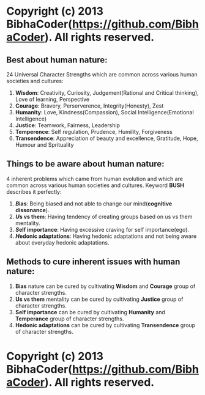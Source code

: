 # Copyright (c) 2013 BibhaCoder(https://github.com/BibhaCoder). All rights reserved.

**Best about human nature**:
----

24 Universal Character Strengths which are common across various human societies and cultures:

1) **Wisdom**: Creativity, Curiosity, Judgement(Rational and Critical thinking), Love of learning, Perspective
2) **Courage**: Bravery, Perserverence, Integrity(Honesty), Zest
3) **Humanity**: Love, Kindness(Compassion), Social Intelligence(Emotional Intelligence)
4) **Justice**: Teamwork, Fairness, Leadership
5) **Temperence**: Self regulation, Prudence, Humility, Forgiveness
6) **Transendence**: Appreciation of beauty and excellence, Gratitude, Hope, Humour and Sprituality

**Things to be aware about human nature**:
----

4 inherent problems which came from human evolution and which are common across various human societies and cultures. Keyword **BUSH** describes it perfectly:

1) ***B*ias**: Being biased and not able to change our mind(**cognitive dissonance**).
2) ***U*s vs them**: Having tendency of creating groups based on us vs them mentality.
3) ***S*elf importance**: Having excessive craving for self importance(ego).
4) ***H*edonic adaptations**: Having hedonic adaptations and not being aware about everyday hedonic adaptations.

**Methods to cure inherent issues with human nature**:
----

1) **Bias** nature can be cured by cultivating **Wisdom** and **Courage** group of character strengths.
2) **Us vs them** mentality can be cured by cultivating **Justice** group of character strengths.
3) **Self importance** can be cured by cultivating **Humanity** and **Temperance** group of character strengths.
4) **Hedonic adaptations** can be cured by cultivating **Transendence** group of character strengths.

# Copyright (c) 2013 BibhaCoder(https://github.com/BibhaCoder). All rights reserved.
